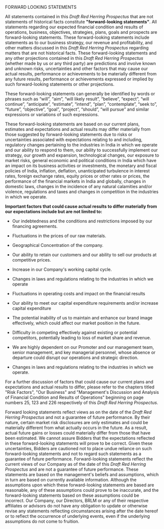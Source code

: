 FORWARD LOOKING STATEMENTS

All statements contained in this *Draft Red Herring Prospectus* that are not statements of historical facts constitute **"forward-looking statements"**. All statements regarding our expected financial condition and results of operations, business, objectives, strategies, plans, goals and prospects are forward-looking statements. These forward-looking statements include statements as to our business strategy, our revenue and profitability, and other matters discussed in this *Draft Red Herring Prospectus* regarding matters that are not historical facts. These forward-looking statements and any other projections contained in this *Draft Red Herring Prospectus* (whether made by us or any third party) are predictions and involve known and unknown risks, uncertainties and other factors that may cause our actual results, performance or achievements to be materially different from any future results, performance or achievements expressed or implied by such forward-looking statements or other projections.

These forward-looking statements can generally be identified by words or phrases such as “will”, “aim”, “will likely result”, “believe”, “expect”, “will continue”, “anticipate”, “estimate”, “intend”, “plan”, “contemplate”, “seek to”, “future”, “objective”, “goal”, “project”, “should”, “will pursue” and similar expressions or variations of such expressions.

These forward-looking statements are based on our current plans, estimates and expectations and actual results may differ materially from those suggested by forward-looking statements due to risks or uncertainties associated with expectations relating to and including, regulatory changes pertaining to the industries in India in which we operate and our ability to respond to them, our ability to successfully implement our strategy, our growth and expansion, technological changes, our exposure to market risks, general economic and political conditions in India which have an impact on its business activities or investments, the monetary and fiscal policies of India, inflation, deflation, unanticipated turbulence in interest rates, foreign exchange rates, equity prices or other rates or prices, the performance of the financial markets in India and globally, changes in domestic laws, changes in the incidence of any natural calamities and/or violence, regulations and taxes and changes in competition in the industries in which we operate.

**Important factors that could cause actual results to differ materially from our expectations include but are not limited to:**

* Our indebtedness and the conditions and restrictions imposed by our financing agreements.

* Fluctuations in the prices of our raw materials.

* Geographical Concentration of the company.

* Our ability to retain our customers and our ability to sell our products at competitive prices.

* Increase in our Company's working capital cycle.

* Changes in laws and regulations relating to the industries in which we operate

* Fluctuations in operating costs and impact on the financial results

* Our ability to meet our capital expenditure requirements and/or increase capital expenditure

* The potential inability of us to maintain and enhance our brand image effectively, which could affect our market position in the future.

* Difficulty in competing effectively against existing or potential competitors, potentially leading to loss of market share and revenue.

* We are highly dependent on our Promoter and our management team, senior management, and key managerial personnel, whose absence or departure could disrupt our operations and strategic direction.

* Changes in laws and regulations relating to the industries in which we operate.

For a further discussion of factors that could cause our current plans and expectations and actual results to differ, please refer to the chapters titled "Risk Factors", "Our Business" and "Management's Discussion and Analysis of Financial Condition and Results of Operations" beginning on page numbers 25, 123 and 226 respectively of this *Draft Red Herring Prospectus*.

Forward looking statements reflect views as on the date of the *Draft Red Herring Prospectus* and not a guarantee of future performance. By their nature, certain market risk disclosures are only estimates and could be materially different from what actually occurs in the future. As a result, actual future gains or losses could materially differ from those that have been estimated. We cannot assure Bidders that the expectations reflected in these forward-looking statements will prove to be correct. Given these uncertainties, Bidders are cautioned not to place undue reliance on such forward-looking statements and not to regard such statements as a guarantee of future performance. Forward-looking statements reflect the current views of our Company as of the date of this *Draft Red Herring Prospectus* and are not a guarantee of future performance. These statements are based on the management's beliefs and assumptions, which in turn are based on currently available information. Although the assumptions upon which these forward-looking statements are based are reasonable, any of these assumptions could prove to be inaccurate, and the forward-looking statements based on these assumptions could be incorrect. Our Company, our Directors, BRLM or any of their respective affiliates or advisors do not have any obligation to update or otherwise revise any statements reflecting circumstances arising after the date hereof or to reflect the occurrence of underlying events, even if the underlying assumptions do not come to fruition.